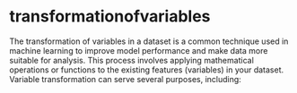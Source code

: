 # transformationofvariables
The transformation of variables in a dataset is a common technique used in machine learning to improve model performance and make data more suitable for analysis. This process involves applying mathematical operations or functions to the existing features (variables) in your dataset. Variable transformation can serve several purposes, including:
